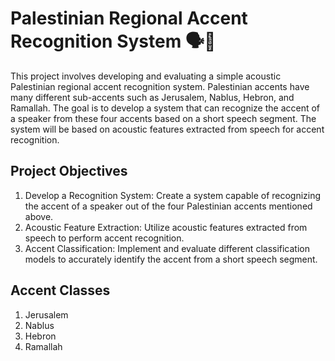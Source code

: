 # Palestinian Regional Accent Recognition System 🗣️🔎

This project involves developing and evaluating a simple acoustic Palestinian regional accent recognition system. Palestinian accents have many different sub-accents such as Jerusalem, Nablus, Hebron, and Ramallah. The goal is to develop a system that can recognize the accent of a speaker from these four accents based on a short speech segment. The system will be based on acoustic features extracted from speech for accent recognition.

## Project Objectives

1. Develop a Recognition System: Create a system capable of recognizing the accent of a speaker out of the four Palestinian accents mentioned above.
2. Acoustic Feature Extraction: Utilize acoustic features extracted from speech to perform accent recognition.
3. Accent Classification: Implement and evaluate different classification models to accurately identify the accent from a short speech segment.

## Accent Classes

1. Jerusalem
2. Nablus
3. Hebron
4. Ramallah
